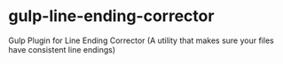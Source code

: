 # gulp-line-ending-corrector
Gulp Plugin for Line Ending Corrector (A utility that makes sure your files have consistent line endings) 
